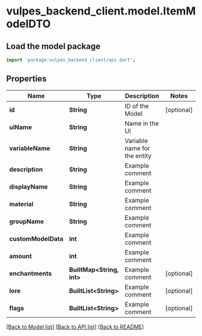 # vulpes_backend_client.model.ItemModelDTO

## Load the model package
```dart
import 'package:vulpes_backend_client/api.dart';
```

## Properties
Name | Type | Description | Notes
------------ | ------------- | ------------- | -------------
**id** | **String** | ID of the Model | [optional] 
**uiName** | **String** | Name in the UI | 
**variableName** | **String** | Variable name for the entity | 
**description** | **String** | Example comment | 
**displayName** | **String** | Example comment | 
**material** | **String** | Example comment | 
**groupName** | **String** | Example comment | 
**customModelData** | **int** | Example comment | 
**amount** | **int** | Example comment | 
**enchantments** | **BuiltMap&lt;String, int&gt;** | Example comment | [optional] 
**lore** | **BuiltList&lt;String&gt;** | Example comment | [optional] 
**flags** | **BuiltList&lt;String&gt;** | Example comment | [optional] 

[[Back to Model list]](../README.md#documentation-for-models) [[Back to API list]](../README.md#documentation-for-api-endpoints) [[Back to README]](../README.md)


